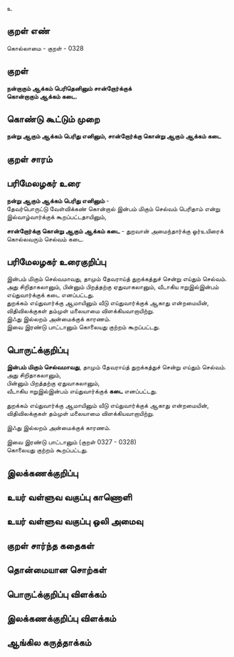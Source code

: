 உ

## குறள் எண் 

கொல்லாமை - குறள் - 0328  

## குறள் 

**நன்றாகும் ஆக்கம் பெரிதெனினும் சான்றோர்க்குக்  
கொன்றாகும் ஆக்கம் கடை.**

## கொண்டு கூட்டும் முறை

**நன்று ஆகும் ஆக்கம் பெரிது எனினும், சான்றோர்க்கு கொன்று ஆகும் ஆக்கம் கடை**

## குறள் சாரம் 


## பரிமேலழகர் உரை

**நன்று ஆகும் ஆக்கம் பெரிது எனினும்** -  
தேவர்பொருட்டு வேள்விக்கண் கொன்றால் இன்பம் மிகும் செல்வம் பெரிதாம் என்று  
இல்வாழ்வார்க்குக் கூறப்பட்டதாயினும்,   

**சான்றோர்க்கு கொன்று ஆகும் ஆக்கம் கடை** - துறவான் அமைந்தார்க்கு ஓர்உயிரைக் கொல்லவரும் செல்வம் கடை.

## பரிமேலழகர் உரைகுறிப்பு   

இன்பம் மிகும் செல்வமாவது, தாமும் தேவராய்த் துறக்கத்துச் சென்று எய்தும் செல்வம்.  
அது சிறிதாகலானும், பின்னும் பிறத்தற்கு ஏதுவாகலானும், வீடாகிய ஈறுஇல்இன்பம் எய்துவார்க்குக் கடை எனப்பட்டது.   
துறக்கம் எய்துவார்க்கு ஆமாயினும் வீடு எய்துவார்க்குக் ஆகாது என்றமையின், விதிவிலக்குகள் தம்முள் மலையாமை விளக்கியவாறாயிற்று.   
இஃது இல்லறம் அன்மைக்குக் காரணம்.  
இவை இரண்டு பாட்டானும் கொலையது குற்றம் கூறப்பட்டது.   

## பொருட்க்குறிப்பு 
  
**இன்பம் மிகும் செல்வமாவது**, தாமும் தேவராய்த் துறக்கத்துச் சென்று எய்தும் செல்வம்.  
அது சிறிதாகலானும்,  
பின்னும் பிறத்தற்கு ஏதுவாகலானும்,  
வீடாகிய ஈறுஇல்இன்பம் எய்துவார்க்குக் **கடை** எனப்பட்டது.     

துறக்கம் எய்துவார்க்கு ஆமாயினும் வீடு எய்துவார்க்குக் ஆகாது என்றமையின்,  
விதிவிலக்குகள் தம்முள் மலையாமை விளக்கியவாறாயிற்று.     

இஃது இல்லறம் அன்மைக்குக் காரணம்.    

இவை இரண்டு பாட்டானும் (குறள் 0327 - 0328)   
கொலையது குற்றம் கூறப்பட்டது.   

## இலக்கணக்குறிப்பு  


## உயர் வள்ளுவ வகுப்பு காணொளி


## உயர் வள்ளுவ வகுப்பு ஒலி அமைவு 

 
## குறள் சார்ந்த கதைகள் 


## தொன்மையான சொற்கள்


## பொருட்க்குறிப்பு விளக்கம்


## இலக்கணக்குறிப்பு விளக்கம்


## ஆங்கில கருத்தாக்கம் 


